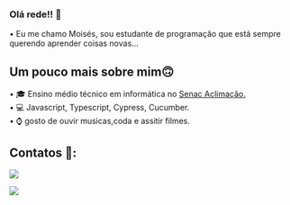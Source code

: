 ### Olá rede!! 👋
• Eu me chamo Moisés, sou estudante de programação que está sempre querendo aprender coisas novas...

## Um pouco mais sobre mim🙃

• 🎓 Ensino médio técnico em informática no <a href="https://www.sp.senac.br/senac-aclimacao"> Senac Aclimação.</a>
 <br>
• 💻 Javascript, Typescript, Cypress, Cucumber. <br>
• ⌚ gosto de ouvir musicas,coda e assitir filmes.


## Contatos	💬:

<div>
<a href = "moihgm67@gmail.com"><img loading="lazy" src="https://img.shields.io/badge/Gmail-D14836?style=for-the-badge&logo=gmail&logoColor=white" target="_blank"></a>
 
<a href="https://www.linkedin.com/in/mois%C3%A9shenrique/" target="_blank"><img loading="lazy" src="https://img.shields.io/badge/-LinkedIn-%230077B5?style=for-the-badge&logo=linkedin&logoColor=white" target="_blank" ></a>  



</div>






